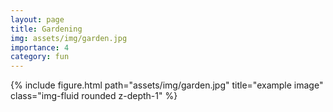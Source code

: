 ```yaml
---
layout: page
title: Gardening
img: assets/img/garden.jpg 
importance: 4
category: fun
---
```

<div class="row">
    <div class="col-sm mt-3 mt-md-0">
        {% include figure.html path="assets/img/garden.jpg" title="example image" class="img-fluid rounded z-depth-1" %}
    </div>
</div>
